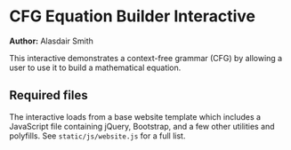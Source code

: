 # CFG Equation Builder Interactive

**Author:** Alasdair Smith

This interactive demonstrates a context-free grammar (CFG) by allowing a user to use it to build a mathematical equation.

## Required files

The interactive loads from a base website template which includes a JavaScript file containing jQuery, Bootstrap, and a few other utilities and polyfills.
See `static/js/website.js` for a full list.
